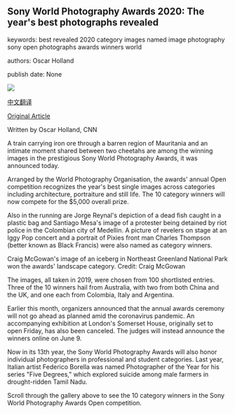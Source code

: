 ## Sony World Photography Awards 2020: The year's best photographs revealed

keywords: best revealed 2020 category images named image photography sony open photographs awards winners world

authors: Oscar Holland

publish date: None

![](https://cdn.cnn.com/cnnnext/dam/assets/200415162851-05-sony-world-photography-awards-story-body-super-tease.jpg)

[中文翻译](Sony%20World%20Photography%20Awards%202020%3A%20The%20year%27s%20best%20photographs%20revealed_zh.md)

[Original Article](https://edition.cnn.com/style/article/sony-world-photography-category-winners-2020/index.html)

Written by Oscar Holland, CNN

A train carrying iron ore through a barren region of Mauritania and an intimate moment shared between two cheetahs are among the winning images in the prestigious Sony World Photography Awards, it was announced today.

Arranged by the World Photography Organisation, the awards' annual Open competition recognizes the year's best single images across categories including architecture, portraiture and still life. The 10 category winners will now compete for the $5,000 overall prize.

Also in the running are Jorge Reynal's depiction of a dead fish caught in a plastic bag and Santiago Mesa's image of a protester being detained by riot police in the Colombian city of Medellin. A picture of revelers on stage at an Iggy Pop concert and a portrait of Pixies front man Charles Thompson (better known as Black Francis) were also named as category winners.

Craig McGowan's image of an iceberg in Northeast Greenland National Park won the awards' landscape category. Credit: Craig McGowan

The images, all taken in 2019, were chosen from 100 shortlisted entries. Three of the 10 winners hail from Australia, with two from both China and the UK, and one each from Colombia, Italy and Argentina.

Earlier this month, organizers announced that the annual awards ceremony will not go ahead as planned amid the coronavirus pandemic. An accompanying exhibition at London's Somerset House, originally set to open Friday, has also been canceled. The judges will instead announce the winners online on June 9.

Now in its 13th year, the Sony World Photography Awards will also honor individual photographers in professional and student categories. Last year, Italian artist Federico Borella was named Photographer of the Year for his series "Five Degrees," which explored suicide among male farmers in drought-ridden Tamil Nadu.

Scroll through the gallery above to see the 10 category winners in the Sony World Photography Awards Open competition.